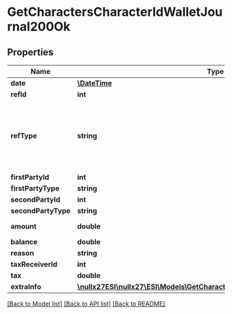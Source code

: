 # GetCharactersCharacterIdWalletJournal200Ok

## Properties
Name | Type | Description | Notes
------------ | ------------- | ------------- | -------------
**date** | [**\DateTime**](\DateTime.md) | Date and time of transaction | 
**refId** | **int** | Unique journal reference ID | 
**refType** | **string** | Transaction type, different type of transaction will populate different fields in &#x60;extra_info&#x60; Note: If you have an existing XML API application that is using ref_types, you will need to know which string ESI ref_type maps to which integer. You can use the following gist to see string-&gt;int mappings: https://gist.github.com/ccp-zoetrope/c03db66d90c2148724c06171bc52e0ec | 
**firstPartyId** | **int** | first_party_id integer | [optional] 
**firstPartyType** | **string** | first_party_type string | [optional] 
**secondPartyId** | **int** | second_party_id integer | [optional] 
**secondPartyType** | **string** | second_party_type string | [optional] 
**amount** | **double** | Transaction amount. Positive when value transferred to the first party. Negative otherwise | [optional] 
**balance** | **double** | Wallet balance after transaction occurred | [optional] 
**reason** | **string** | reason string | [optional] 
**taxReceiverId** | **int** | the corporation ID receiving any tax paid | [optional] 
**tax** | **double** | Tax amount received for tax related transactions | [optional] 
**extraInfo** | [**\nullx27ESI\nullx27\ESI\Models\GetCharactersCharacterIdWalletJournalExtraInfo**](GetCharactersCharacterIdWalletJournalExtraInfo.md) |  | [optional] 

[[Back to Model list]](../README.md#documentation-for-models) [[Back to API list]](../README.md#documentation-for-api-endpoints) [[Back to README]](../README.md)



